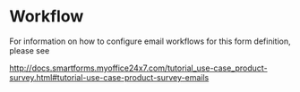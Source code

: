 Workflow
=========
For information on how to configure email workflows for this form definition, please see 

http://docs.smartforms.myoffice24x7.com/tutorial_use-case_product-survey.html#tutorial-use-case-product-survey-emails
